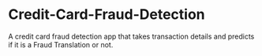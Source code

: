 # Credit-Card-Fraud-Detection
A credit card fraud detection app that takes transaction details and predicts if it is a Fraud Translation or not.
